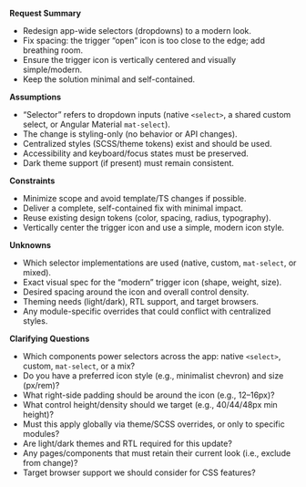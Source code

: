 **Request Summary**
- Redesign app-wide selectors (dropdowns) to a modern look.
- Fix spacing: the trigger “open” icon is too close to the edge; add breathing room.
- Ensure the trigger icon is vertically centered and visually simple/modern.
- Keep the solution minimal and self-contained.

**Assumptions**
- “Selector” refers to dropdown inputs (native `<select>`, a shared custom select, or Angular Material `mat-select`).
- The change is styling-only (no behavior or API changes).
- Centralized styles (SCSS/theme tokens) exist and should be used.
- Accessibility and keyboard/focus states must be preserved.
- Dark theme support (if present) must remain consistent.

**Constraints**
- Minimize scope and avoid template/TS changes if possible.
- Deliver a complete, self-contained fix with minimal impact.
- Reuse existing design tokens (color, spacing, radius, typography).
- Vertically center the trigger icon and use a simple, modern icon style.

**Unknowns**
- Which selector implementations are used (native, custom, `mat-select`, or mixed).
- Exact visual spec for the “modern” trigger icon (shape, weight, size).
- Desired spacing around the icon and overall control density.
- Theming needs (light/dark), RTL support, and target browsers.
- Any module-specific overrides that could conflict with centralized styles.

**Clarifying Questions**
- Which components power selectors across the app: native `<select>`, custom, `mat-select`, or a mix?
- Do you have a preferred icon style (e.g., minimalist chevron) and size (px/rem)?
- What right-side padding should be around the icon (e.g., 12–16px)?
- What control height/density should we target (e.g., 40/44/48px min height)?
- Must this apply globally via theme/SCSS overrides, or only to specific modules?
- Are light/dark themes and RTL required for this update?
- Any pages/components that must retain their current look (i.e., exclude from change)?
- Target browser support we should consider for CSS features?